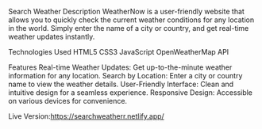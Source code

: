 Search Weather 
Description
WeatherNow is a user-friendly website that allows you to quickly check the current weather conditions for any location in the world.
Simply enter the name of a city or country, and get real-time weather updates instantly.

Technologies Used
HTML5
CSS3
JavaScript
OpenWeatherMap API

Features
Real-time Weather Updates: Get up-to-the-minute weather information for any location.
Search by Location: Enter a city or country name to view the weather details.
User-Friendly Interface: Clean and intuitive design for a seamless experience.
Responsive Design: Accessible on various devices for convenience.

Live Version:https://searchweatherr.netlify.app/
